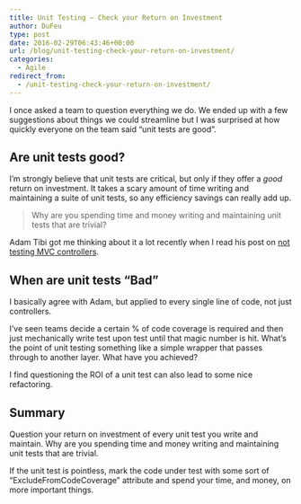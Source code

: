 ```yaml
---
title: Unit Testing – Check your Return on Investment
author: DuFeu
type: post
date: 2016-02-29T06:43:46+00:00
url: /blog/unit-testing-check-your-return-on-investment/
categories:
  - Agile
redirect_from:
  - /unit-testing-check-your-return-on-investment/
---
```


I once asked a team to question everything we do. We ended up with a few suggestions about things we could streamline but I was surprised at how quickly everyone on the team said &#8220;unit tests are good&#8221;.

## Are unit tests good?

I&#8217;m strongly believe that unit tests are critical, but only if they offer a _good_ return on investment. It takes a scary amount of time writing and maintaining a suite of unit tests, so any efficiency savings can really add up.

> Why are you spending time and money writing and maintaining unit tests that are trivial?

Adam Tibi got me thinking about it a lot recently when I read his post on [not testing MVC controllers][1].

## When are unit tests &#8220;Bad&#8221;

I basically agree with Adam, but applied to every single line of code, not just controllers.

I&#8217;ve seen teams decide a certain % of code coverage is required and then just mechanically write test upon test until that magic number is hit. What&#8217;s the point of unit testing something like a simple wrapper that passes through to another layer. What have you achieved?

I find questioning the ROI of a unit test can also lead to some nice refactoring.

## Summary

Question your return on investment of every unit test you write and maintain. Why are you spending time and money writing and maintaining unit tests that are trivial.

If the unit test is pointless, mark the code under test with some sort of &#8220;ExcludeFromCodeCoverage&#8221; attribute and spend your time, and money, on more important things.

[1]: http://www.adamtibi.net/06-2013/you-should-unit-test-your-controller-not/
